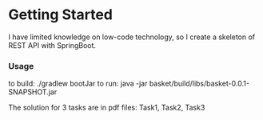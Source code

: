# Getting Started
I have limited knowledge on low-code technology, so I create a skeleton of REST API with SpringBoot.
### Usage
to build:
./gradlew bootJar
to run:
java -jar basket/build/libs/basket-0.0.1-SNAPSHOT.jar

The solution for 3 tasks are in pdf files: Task1, Task2, Task3


